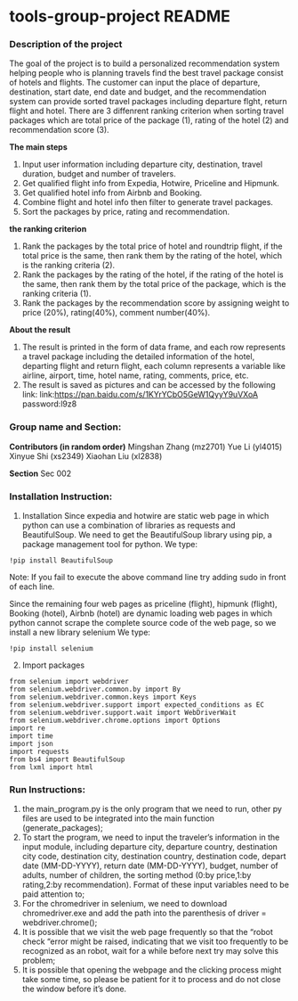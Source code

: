 # tools-group-project README
### Description of the project
The goal of the project is to build a personalized recommendation system helping people who is planning travels find the best travel package consist of hotels and flights. The customer can input the place of departure, destination, start date, end date and budget, and the recommendation system can provide sorted travel packages including departure flght, return flight and hotel. There are 3 diffenrent ranking criterion when sorting travel packages which are total price of the package (1), rating of the hotel (2) and recommendation score (3).

**The main steps**
1. Input user information including departure city, destination, travel duration, budget and number of travelers.
2. Get qualified flight info from Expedia, Hotwire, Priceline and Hipmunk.
3. Get qualified hotel info from Airbnb and Booking.
4. Combine flight and hotel info then filter to generate travel packages.
5. Sort the packages by price, rating and recommendation.

**the ranking criterion**
1. Rank the packages by the total price of hotel and roundtrip flight, if the total price is the same, then rank them by the rating of the hotel, which is the ranking criteria (2). 
2. Rank the packages by the rating of the hotel, if the rating of the hotel is the same, then rank them by the total price of the package, which is the ranking criteria (1).
3. Rank the packages by the recommendation score by assigning weight to price (20%), rating(40%), comment number(40%). 


**About the result**
1. The result is printed in the form of data frame, and each row represents a travel package including the detailed information of the hotel, departing flight and return flight, each column represents a variable like airline, airport, time, hotel name, rating, comments, price, etc. 
2. The result is saved as pictures and can be accessed by the following link: link:https://pan.baidu.com/s/1KYrYCbO5GeW1QyyY9uVXoA  password:l9z8


### Group name and Section:
**Contributors (in random order)**
Mingshan Zhang (mz2701)
Yue Li (yl4015)
Xinyue Shi (xs2349)
Xiaohan Liu (xl2838)

**Section**
Sec 002


### Installation Instruction:
1)	Installation
Since expedia and hotwire are static web page in which python can use a combination of libraries as requests and BeautifulSoup. We need to get the BeautifulSoup library using pip, a package management tool for python.
We type:

```
!pip install BeautifulSoup

```

Note: If you fail to execute the above command line try adding sudo in front of each line.

Since the remaining four web pages as priceline (flight), hipmunk (flight), Booking (hotel), Airbnb (hotel) are dynamic loading web pages in which python cannot scrape the complete source code of the web page, so we install a new library selenium
We type:

```
!pip install selenium

```

2)	Import packages

```
from selenium import webdriver
from selenium.webdriver.common.by import By
from selenium.webdriver.common.keys import Keys
from selenium.webdriver.support import expected_conditions as EC
from selenium.webdriver.support.wait import WebDriverWait
from selenium.webdriver.chrome.options import Options
import re
import time
import json
import requests
from bs4 import BeautifulSoup
from lxml import html
```

### Run Instructions:
1. the main_program.py is the only program that we need to run, other py files are used to be integrated into the main function (generate_packages);
2. To start the program, we need to input the traveler’s information in the input module, including departure city, departure country, destination city code, destination city, destination country, destination code, depart date (MM-DD-YYYY), return date (MM-DD-YYYY), budget, number of adults, number of children, the sorting method (0:by price,1:by rating,2:by recommendation). Format of these input variables need to be paid attention to;
3. For the chromedriver in selenium, we need to download chromedriver.exe and add the path into the parenthesis of driver = webdriver.chrome();
4. It is possible that we visit the web page frequently so that the “robot check “error might be raised, indicating that we visit too frequently to be recognized as an robot, wait for a while before next try may solve this problem;
5. It is possible that opening the webpage and the clicking process might take some time, so please be patient for it to process and do not close the window before it’s done.





